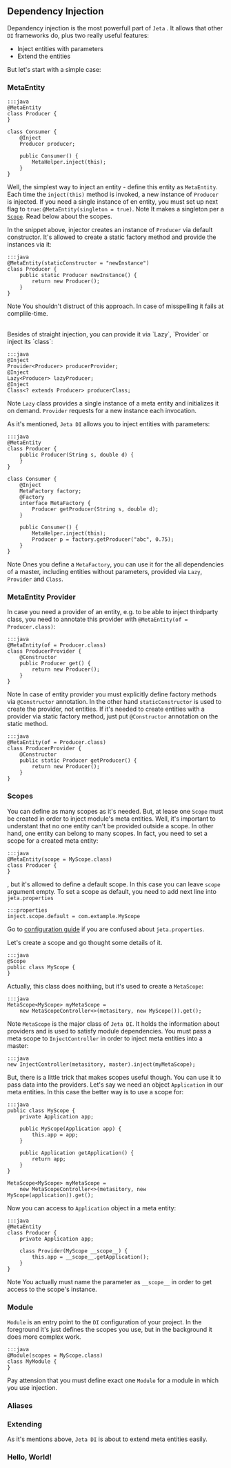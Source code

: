 <div class="page-header">
    <h2>Dependency Injection</h2>
</div>

Depandency injection is the most powerfull part of `Jeta` . It allows that other `DI` frameworks do, plus two really useful features:

* Inject entities with parameters
* Extend the entities

But let's start with a simple case:

### MetaEntity

    :::java
    @MetaEntity
    class Producer {
    }

    class Consumer {
        @Inject
        Producer producer;

        public Consumer() {
            MetaHelper.inject(this);
        }
    }

Well, the simplest way to inject an entity - define this entity as `MetaEntity`. Each time the `inject(this)` method is invoked, a new instance of `Producer` is injected. If you need a single instance of en entity, you must set up next flag to `true`: `@MetaEntity(singleton = true)`. <span class="label label-info">Note</span> It makes a singleton per a [`Scope`](#Scopes). Read below about the scopes.

In the snippet above, injector creates an instance of `Producer` via default constructor. It's allowed to create a static factory method and provide the instances via it:

    :::java
    @MetaEntity(staticConstructor = "newInstance")
    class Producer {
        public static Producer newInstance() {
            return new Producer();
        }
    }

<span class="label label-info">Note</span> You shouldn't distruct of this approach. In case of misspelling it fails at complile-time.

<br/>
Besides of straight injection, you can provide it via `Lazy`, `Provider` or inject its `class`:

    :::java
    @Inject
    Provider<Producer> producerProvider;
    @Inject
    Lazy<Producer> lazyProducer;
    @Inject
    Class<? extends Producer> producerClass;

<span class="label label-info">Note</span> `Lazy` class provides a single instance of a meta entity and initializes it on demand. `Provider` requests for a new instance each invocation.

As it's mentioned, `Jeta DI` allows you to inject entities with parameters:

    :::java
    @MetaEntity
    class Producer {
        public Producer(String s, double d) {
        }
    }

    class Consumer {
        @Inject
        MetaFactory factory;
        @Factory
        interface MetaFactory {
            Producer getProducer(String s, double d);
        }

        public Consumer() {
            MetaHelper.inject(this);
            Producer p = factory.getProducer("abc", 0.75);
        }
    }

<span class="label label-info">Note</span> Ones you define a `MetaFactory`, you can use it for the all dependencies of a master, including entities without parameters, provided via `Lazy`, `Provider` and `Class`.

### MetaEntity Provider
In case you need a provider of an entity, e.g. to be able to inject thirdparty class, you need to annotate this provider with `@MetaEntity(of = Producer.class)`:

    :::java
    @MetaEntity(of = Producer.class)
    class ProducerProvider {
        @Constructor
        public Producer get() {
            return new Producer();
        }
    }

<span class="label label-info">Note</span> In case of entity provider you must explicitly define factory methods via `@Constructor` annotation. In the other hand `staticConstructor` is used to create the provider, not entities. If it's needed to create entities with a provider via static factory method, just put `@Constructor` annotation on the static method.

    :::java
    @MetaEntity(of = Producer.class)
    class ProducerProvider {
        @Constructor
        public static Producer getProducer() {
            return new Producer();
        }
    }

### Scopes <a name="Scopes"></a>

You can define as many scopes as it's needed. But, at lease one `Scope` must be created in order to inject module's meta entities. Well, it's important to understant that no one entity can't be provided outside a scope. In other hand, one entity can belong to many scopes.
In fact, you need to set a scope for a created meta entity:

    :::java
    @MetaEntity(scope = MyScope.class)
    class Producer {
    }

, but it's allowed to define a default scope. In this case you can leave `scope` argument empty. To set a scope as default, you need to add next line into `jeta.properties`

    :::properties
    inject.scope.default = com.extample.MyScope

Go to [configuration guide](/guide/config) if you are confused about `jeta.properties`.

Let's create a scope and go thought some details of it.

    :::java
    @Scope
    public class MyScope {
    }

Actually, this class does noithiing, but it's used to create a `MetaScope`:

    :::java
    MetaScope<MyScope> myMetaScope =
        new MetaScopeController<>(metasitory, new MyScope()).get();

<span class="label label-info">Note</span> `MetaScope` is the major class of `Jeta DI`. It holds the  information about providers and is used to satisfy module dependencies. You must pass a meta scope to `InjectController` in order to inject meta entities into a master:

    :::java
    new InjectController(metasitory, master).inject(myMetaScope);

But, there is a little trick that makes scopes useful though. You can use it to pass data into the providers. Let's say we need an object `Application` in our meta entities. In this case the better way is to use a scope for:

    :::java
    public class MyScope {
        private Application app;

        public MyScope(Application app) {
            this.app = app;
        }

        public Application getApplication() {
            return app;
        }
    }

    MetaScope<MyScope> myMetaScope =
        new MetaScopeController<>(metasitory, new MyScope(application)).get();

Now you can access to `Application` object in a meta entity:

    :::java
    @MetaEntity
    class Producer {
        private Application app;

        class Provider(MyScope __scope__) {
            this.app = __scope__.getApplication();
        }
    }

<span class="label label-info">Note</span> You actually must name the parameter as `__scope__` in order to get access to the scope's instance.


### Module

`Module` is an entry point to the `DI` configuration of your project. In the foreground it's just defines the scopes you use, but in the background it does more complex work.

    :::java
    @Module(scopes = MyScope.class)
    class MyModule {
    }

<div class="alert alert-warning" role="alert">
Pay attension that you must define exact one <code>Module</code> for a module in which you use injection.
</div>

### Aliases

### Extending

As it's mentions above, `Jeta DI` is about to extend meta entities easily.


### Hello, World!


